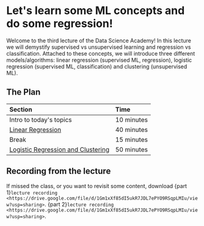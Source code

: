 # Let's learn some ML concepts and do some regression!

Welcome to the third lecture of the Data Science Academy! In this lecture we will demystify supervised vs unsupervised
learning and regression vs classification. Attached to these concepts, we will introduce three different
models/algorithms: linear regression (supervised ML, regression), logistic regression (supervised ML, classification)
and clustering (unsupervised ML).

## The Plan

| Section                                                                       | Time       |
|:------------------------------------------------------------------------------|:-----------|
| Intro to today's topics                                                       | 10 minutes |
| [Linear Regression](supervised_unsupervised_learning.ipynb)                   | 40 minutes |
| Break                                                                         | 15 minutes |
| [Logistic Regression and Clustering](supervised_unsupervised_learning.ipynb)  | 50 minutes |

## Recording from the lecture

If missed the class, or you want to revisit some content, download
{part 1}`lecture recording <https://drive.google.com/file/d/1Gm1xXf85dI5ukR7JDL7ePYO9RSqpLMIu/view?usp=sharing>`.
{part 2}`lecture recording <https://drive.google.com/file/d/1Gm1xXf85dI5ukR7JDL7ePYO9RSqpLMIu/view?usp=sharing>`.